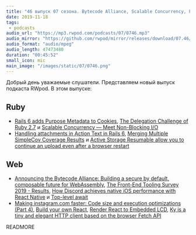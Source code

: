 ```yaml
---
title: "46 выпуск 07 сезона. Bytecode Alliance, Scalable Concurrency, Front-End Tooling Survey 2019, Top-level await, Ky и прочее"
date: 2019-11-18
tags:
 - podcasts
audio_url: "https://mp3.rwpod.com/podcasts/07/0746.mp3"
audio_mirror: "https://github.com/rwpod/mirror/releases/download/07.46/0746.mp3"
audio_format: "audio/mpeg"
audio_length: 47473480
duration: "00:45:52"
small_icon: mic
main_image: "/images/static/07/0746.png"
---
```


Добрый день уважаемые слушатели. Представляем новый выпуск подкаста RWpod. В этом выпуске:

## Ruby

 - [Rails 6 adds Purpose Metadata to Cookies](https://blog.saeloun.com/2019/11/12/rails-6-adds-purpose-metadata-to-cookies), [The Delegation Challenge of Ruby 2.7](https://eregon.me/blog/2019/11/10/the-delegation-challenge-of-ruby27.html) и [Scalable Concurrency — Meet Non-Blocking I/O](https://medium.com/better-programming/scalable-concurrency-meet-non-blocking-i-o-edb6b39c59d7)
 - [Handling attachments in Action Text in Rails 6](https://blog.saeloun.com/2019/11/12/attachments-in-action-text-rails-6), [Merging Multiple SimpleCov Coverage Results](https://www.fastruby.io/blog/rails/simplecov/upgrades/merging-multiple-simpleCov-coverage-results.html) и [Active Storage Resumable allow you to continue an upload even after a browser restart](https://github.com/fnix/activestorage-resumable)

## Web

 - [Announcing the Bytecode Alliance: Building a secure by default, composable future for WebAssembly](https://hacks.mozilla.org/2019/11/announcing-the-bytecode-alliance/), [The Front-End Tooling Survey 2019 - Results](https://ashleynolan.co.uk/blog/frontend-tooling-survey-2019-results), [How Discord achieves native iOS performance with React Native](https://blog.discordapp.com/how-discord-achieves-native-ios-performance-with-react-native-390c84dcd502) и [Top-level await](https://v8.dev/features/top-level-await)
 - [Making instagram.com faster: Code size and execution optimizations (Part 4)](https://instagram-engineering.com/making-instagram-com-faster-code-size-and-execution-optimizations-part-4-57668be796a8), [Build your own React](https://pomb.us/build-your-own-react/), [Render React to Embedded LCD](https://github.com/doodlewind/react-ssd1306/blob/master/docs/tutorial.md), [Ky is a tiny and elegant HTTP client based on the browser Fetch API](https://github.com/sindresorhus/ky)

READMORE
